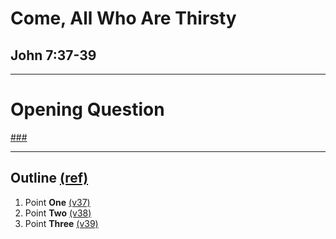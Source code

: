 <!-- .slide: <%= bg("unsplash-Jztmx9yqjBw-stars.jpg") %> id="title" -->
# Come, All Who Are Thirsty
## John 7:37-39

---
<!-- .slide: data-background="white" -->
# Opening **Question**

[###](#/outline "secret")

---
<!-- .slide: <%= bg("unsplash-Jztmx9yqjBw-stars.jpg") %> id="outline" -->
## Outline [(ref)](# "ref")
1. Point **One** [(v37)](# "ref")
2. Point **Two** [(v38)](# "ref")
3. Point **Three** [(v39)](# "ref")

<!-- .element: class="outline" -->